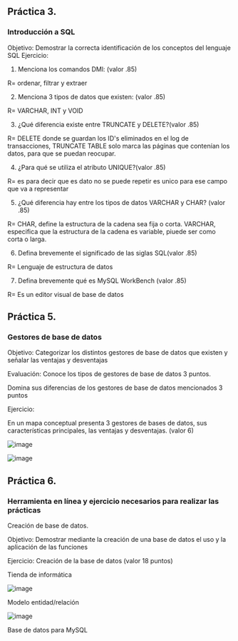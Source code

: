 ## Práctica 3.
### Introducción a SQL
Objetivo: Demostrar la correcta identificación de los conceptos del lenguaje SQL
Ejercicio:

1. Menciona los comandos DMl: (valor .85)

  R= ordenar, filtrar y extraer
  
2. Menciona 3 tipos de datos que existen: (valor .85)
 
  R= VARCHAR, INT y VOID

3. ¿Qué diferencia existe entre TRUNCATE y DELETE?(valor .85)
 
  R= DELETE donde se guardan los ID's eliminados en el log de transacciones,
  TRUNCATE TABLE solo marca las páginas que contenían los datos, para que se puedan reocupar.
  
4. ¿Para qué se utiliza el atributo UNIQUE?(valor .85)
 
 R= es para decir que es dato no se puede repetir es unico para ese campo que va a representar

5. ¿Qué diferencia hay entre los tipos de datos VARCHAR y CHAR? (valor .85)
 
 R= CHAR, define la estructura de la cadena sea fija o corta.
    VARCHAR, especifica que la estructura de la cadena es variable, piuede ser como corta o larga.

6. Defina brevemente el significado de las siglas SQL(valor .85)

R= Lenguaje de estructura de datos

7. Defina brevemente qué es MySQL WorkBench (valor .85)

R= Es un editor visual de base de datos


## Práctica 5.
### Gestores de base de datos

Objetivo: Categorizar los distintos gestores de base de datos que existen y señalar las
ventajas y desventajas

Evaluación: Conoce los tipos de gestores de base de datos 3 puntos.

Domina sus diferencias de los gestores de base de datos mencionados 3 puntos

Ejercicio:

En un mapa conceptual presenta 3 gestores de bases de datos, sus características
principales, las ventajas y desventajas. (valor 6)

![image](https://user-images.githubusercontent.com/91554777/170415427-e2b7321b-a97f-43b0-ac24-6e506c307e6b.png)

![image](https://user-images.githubusercontent.com/103137328/175635448-12b78c26-dabb-479a-a478-8dc74a18a5c3.png)



## Práctica 6.
### Herramienta en línea y ejercicio necesarios para realizar las prácticas

Creación de base de datos.

Objetivo: Demostrar mediante la creación de una base de datos el uso y la aplicación de
las funciones

Ejercicio: Creación de la base de datos (valor 18 puntos)

Tienda de informática

![image](https://user-images.githubusercontent.com/91554777/170415101-717bca19-3644-46a9-8a57-8d5940c5d283.png)




Modelo entidad/relación

![image](https://user-images.githubusercontent.com/103137328/175646988-dea662d0-2dd1-46a9-9fdd-975f60632fc4.png)



Base de datos para MySQL
